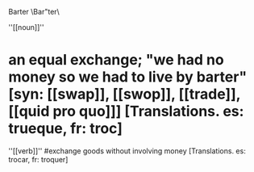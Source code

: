 Barter \Bar"ter\

''[[noun]]'' 
# an equal exchange; "we had no money so we had to live by barter" [syn: [[swap]], [[swop]], [[trade]], [[quid pro quo]]] [Translations. es: trueque, fr: troc]

''[[verb]]''
#exchange goods without involving money [Translations. es: trocar, fr: troquer]
